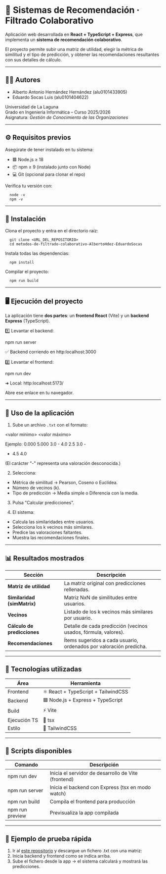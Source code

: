 # 🎯 Sistemas de Recomendación · Filtrado Colaborativo

Aplicación web desarrollada en **React + TypeScript + Express**, que implementa un **sistema de recomendación colaborativo**.  

El proyecto permite subir una matriz de utilidad, elegir la métrica de similitud y el tipo de predicción,
y obtener las recomendaciones resultantes con sus detalles de cálculo.

-----------------------------------------------------------------------------

## 👨‍💻 Autores

- Alberto Antonio Hernández Hernández (alu0101433905)
- Eduardo Socas Luis (alu0101404622)

Universidad de La Laguna  
Grado en Ingeniería Informática – Curso 2025/2026  
Asignatura: *Gestión de Conocimiento de las Organizaciones*


-----------------------------------------------------------------------------

## ⚙️ Requisitos previos

Asegúrate de tener instalado en tu sistema:

- 🟩 Node.js ≥ 18
- 📦 npm ≥ 9 (instalado junto con Node)
- 💻 Git (opcional para clonar el repo)

Verifica tu versión con:
```
  node -v
  npm -v
```
-----------------------------------------------------------------------------

## 🚀 Instalación

Clona el proyecto y entra en el directorio raíz:
```
  git clone <URL_DEL_REPOSITORIO>
  cd metodos-de-filtrado-colaborativo-AlbertoHdez-EduardoSocas
```

Instala todas las dependencias:
```
  npm install
```

Compilar el proyecto:
```
  npm run build
```
-----------------------------------------------------------------------------

## 🖥️ Ejecución del proyecto

La aplicación tiene **dos partes**:
un **frontend React** (Vite) y un **backend Express** (TypeScript).

1️⃣ Levantar el backend:

  npm run server

  ✅ Backend corriendo en http:localhost:3000

2️⃣ Levantar el frontend:

  npm run dev

  ➜ Local: http:localhost:5173/

Abre ese enlace en tu navegador.

-----------------------------------------------------------------------------

## 🧠 Uso de la aplicación

1. Sube un archivo `.txt` con el formato:

  <valor mínimo>
  <valor máximo>
  <matriz de utilidad>

  Ejemplo:
  0.000
  5.000
  3.0 - 4.0
  2.5 3.0 -
  - 4.5 4.0

  (El carácter "-" representa una valoración desconocida.)

2. Selecciona:
  - Métrica de similitud → Pearson, Coseno o Euclídea.
  - Número de vecinos (k).
  - Tipo de predicción → Media simple o Diferencia con la media.

3. Pulsa "Calcular predicciones".

4. El sistema:
  - Calcula las similaridades entre usuarios.
  - Selecciona los k vecinos más similares.
  - Predice las valoraciones faltantes.
  - Muestra las recomendaciones finales.

-----------------------------------------------------------------------------

## 📊 Resultados mostrados

| Sección | Descripción |
|----------|--------------|
| **Matriz de utilidad** | La matriz original con predicciones rellenadas. |
| **Similaridad (simMatrix)** | Matriz NxN de similitudes entre usuarios. |
| **Vecinos** | Listado de los k vecinos más similares por usuario. |
| **Cálculo de predicciones** | Detalle de cada predicción (vecinos usados, fórmula, valores). |
| **Recomendaciones** | Ítems sugeridos a cada usuario, ordenados por valoración predicha. |

-----------------------------------------------------------------------------

## 🧱 Tecnologías utilizadas

| Área | Herramienta |
|------|--------------|
| Frontend | ⚛️ React + TypeScript + TailwindCSS |
| Backend | 🟦 Node.js + Express + TypeScript |
| Build | ⚡ Vite |
| Ejecución TS | 🧩 tsx |
| Estilo | 🎨 TailwindCSS |

-----------------------------------------------------------------------------

## 🧰 Scripts disponibles

| Comando | Descripción |
|----------|--------------|
| npm run dev | Inicia el servidor de desarrollo de Vite (frontend) |
| npm run server | Inicia el backend con Express (tsx en modo watch) |
| npm run build | Compila el frontend para producción |
| npm run preview | Previsualiza la app compilada |

-----------------------------------------------------------------------------

## 🧪 Ejemplo de prueba rápida

1. Ir al [este repositorio](https://github.com/ull-cs/gestion-conocimiento/tree/main/recommeder-systems/examples-utility-matrices) y descargue un fichero .txt con una matriz:
2. Inicia backend y frontend como se indica arriba.
3. Sube el fichero desde la app → el sistema calculará y mostrará las predicciones.


